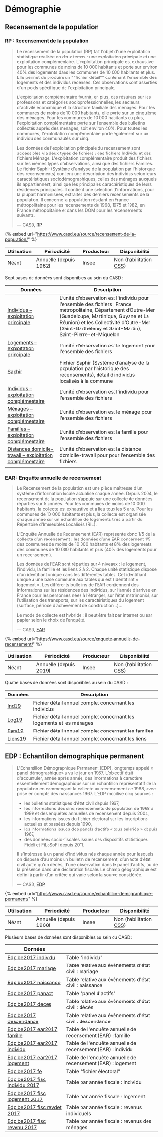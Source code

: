 # Démographie

## Recensement de la population

### RP : Recensement de la population

> Le recensement de la population (RP) fait l'objet d'une exploitation statistique réalisée en deux temps : une exploitation principale et une exploitation complémentaire. L'exploitation principale est exhaustive pour les communes de moins de 10 000 habitants et porte sur environ 40% des logements dans les communes de 10 000 habitants et plus. Elle permet de produire un ""fichier détail"" contenant l'ensemble des logements et des individus recensés. Ces observations sont assorties d'un poids spécifique de l'exploitation principale.
>
> L'exploitation complémentaire fournit, en plus, des résultats sur les professions et catégories socioprofessionnelles, les secteurs d'activité économique et la structure familiale des ménages. Pour les communes de moins de 10 000 habitants, elle porte sur un cinquième des ménages. Pour les communes de 10 000 habitants ou plus, l'exploitation complémentaire porte sur l'ensemble des bulletins collectés auprès des ménages, soit environ 40%. Pour toutes les communes, l'exploitation complémentaire porte également sur un individu des communautés sur cinq.
>
> Les données de l'exploitation principale du recensement sont accessibles via deux types de fichiers : des fichiers Individu et des fichiers Ménage. L'exploitation complémentaire produit des fichiers sur les mêmes types d'observations, ainsi que des fichiers Familles. Le fichier Saphir (Système d'analyse de la population par l'historique des recensements) contient une description des individus selon leurs caractéristiques sociodémographiques, celles des ménages auxquels ils appartiennent, ainsi que les principales caractéristiques de leurs résidences principales. Il contient une sélection d'informations, pour la plupart harmonisées, extraites des derniers recensements de la population. Il concerne la population résidant en France métropolitaine pour les recensements de 1968, 1975 et 1982, en France métropolitaine et dans les DOM pour les recensements suivants.
>
> — CASD, [RP](https://www.casd.eu/source/recensement-de-la-population/)

{% embed url="https://www.casd.eu/source/recensement-de-la-population/" %}

| Utilisation | Périodicité            | Producteur | Disponibilité                                              |
| ----------- | ---------------------- | ---------- | ---------------------------------------------------------- |
| Néant       | Annuelle (depuis 1962) | Insee      | Non (habilitation [CSS](https://www.comite-du-secret.fr/)) |

Sept bases de données sont disponibles au sein du CASD :

| Données                                                                                                                    | Description                                                                                                                                                                                                                                                    |
| -------------------------------------------------------------------------------------------------------------------------- | -------------------------------------------------------------------------------------------------------------------------------------------------------------------------------------------------------------------------------------------------------------- |
| [Individus – exploitation principale](https://www.casd.eu/source/recensement-de-la-population/?tab=1)                      | L’unité d’observation est l'individu pour l’ensemble des fichiers : France métropolitaine, Département d’Outre-Mer (Guadeloupe, Martinique, Guyane et La Réunion) et les Collectivité d’Outre-Mer (Saint-Barthélemy et Saint-Martin), Saint-Pierre-et-Miquelon |
| [Logements – exploitation principale](https://www.casd.eu/source/recensement-de-la-population/?tab=2)                      | L’unité d’observation est le logement pour l’ensemble des fichiers                                                                                                                                                                                             |
| [Saphir](https://www.casd.eu/source/recensement-de-la-population/?tab=3)                                                   | Fichier Saphir (Système d’analyse de la population par l’historique des recensements), détail d’individus localisés à la commune                                                                                                                               |
| [Individus – exploitation complémentaire](https://www.casd.eu/source/recensement-de-la-population/?tab=4)                  | L’unité d’observation est l'individu pour l’ensemble des fichiers                                                                                                                                                                                              |
| [Ménages – exploitation complémentaire](https://www.casd.eu/source/recensement-de-la-population/?tab=5)                    | L’unité d’observation est le ménage pour l’ensemble des fichiers                                                                                                                                                                                               |
| [Familles – exploitation complémentaire](https://www.casd.eu/source/recensement-de-la-population/?tab=6)                   | L’unité d’observation est la famille pour l’ensemble des fichiers                                                                                                                                                                                              |
| [Distances domicile-travail – exploitation complémentaire](https://www.casd.eu/source/recensement-de-la-population/?tab=7) | L’unité d’observation est la distance domicile-travail pour pour l’ensemble des fichiers                                                                                                                                                                       |
|                                                                                                                            |                                                                                                                                                                                                                                                                |

### EAR : Enquête annuelle de recensement

> Le Recensement de la population est une pièce maîtresse d’un système d’information locale actualisé chaque année. Depuis 2004, le recensement de la population s’appuie sur une collecte de données réparties sur 5 années. Pour les communes de moins de 10 000 habitants, la collecte est exhaustive et a lieu tous les 5 ans. Pour les communes de 10 000 habitants et plus, la collecte est organisée chaque année sur un échantillon de logements tirés à partir du Répertoire d’Immeubles Localisés (RIL).
>
> L’Enquête Annuelle de Recensement (EAR) représente donc 1/5 de la collecte d’un recensement : les données d’une EAR concernent 1/5 des communes de moins de 10 000 habitants et 8% des logements des communes de 10 000 habitants et plus (40% des logements pour un recensement).
>
> Les données de l’EAR sont réparties sur 4 niveaux : le logement, l’individu, la famille et les liens 2 à 2. Chaque unité statistique dispose d’un identifiant unique dans les différentes tables. Cet identifiant unique a une base commune aux tables qui est l’identifiant « logement ». Les différents bulletins de l’EAR contiennent des informations sur les résidences des individus, sur l’année d’arrivée en France pour les personnes nées à l’étranger, sur l’état matrimonial, sur l’utilisation des transports, sur les caractéristiques du logement (surface, période d’achèvement de construction…)…
>
> Le mode de collecte est hybride : il peut être fait par internet ou par papier selon le choix de l’enquêté.
>
> — CASD, [EAR](https://www.casd.eu/source/enquete-annuelle-de-recensement/)

{% embed url="https://www.casd.eu/source/enquete-annuelle-de-recensement/" %}

| Utilisation | Périodicité            | Producteur | Disponibilité                                              |
| ----------- | ---------------------- | ---------- | ---------------------------------------------------------- |
| Néant       | Annuelle (depuis 2019) | Insee      | Non (habilitation [CSS](https://www.comite-du-secret.fr/)) |

Quatre bases de données sont disponibles au sein du CASD :

| Données                                                                      | Description                                                           |
| ---------------------------------------------------------------------------- | --------------------------------------------------------------------- |
| [Ind19](https://www.casd.eu/source/enquete-annuelle-de-recensement/?tab=1)   | Fichier détail annuel complet concernant les individus                |
| [Log19](https://www.casd.eu/source/enquete-annuelle-de-recensement/?tab=2)   | Fichier détail annuel complet concernant les logements et les ménages |
| [Fam19](https://www.casd.eu/source/enquete-annuelle-de-recensement/?tab=3)   | Fichier détail annuel complet concernant les familles                 |
| [Liens19](https://www.casd.eu/source/enquete-annuelle-de-recensement/?tab=4) | Fichier détail annuel complet concernant les liens                    |

## EDP : Echantillon démographique permanent

> L'Echantillon Démographique Permanent (EDP), longtemps appelé « panel démographique» a vu le jour en 1967. L’objectif était d'accumuler, année après année, des informations à caractère essentiellement démographique sur un échantillon représentatif de la population en commençant la collecte au recensement de 1968, avec prise en compte des naissances 1967. L’EDP mobilise cinq sources :
>
> * les bulletins statistiques d’état civil depuis 1967,
> * les informations des cinq recensements de population de 1968 à 1999 et des enquêtes annuelles de recensement depuis 2004,
> * les informations issues du fichier électoral sur les inscriptions actuelles et passées depuis 1990,
> * les informations issues des panels d’actifs « tous salariés » depuis 1967,
> * des données socio-fiscales issues des dispositifs statistiques Fidéli et FiLoSoFi depuis 2011.
>
> Il s’intéresse à un panel d'individus nés chaque année pour lesquels on dispose d’au moins un bulletin de recensement, d’un acte d’état civil autre qu’un décès, d’une observation dans le panel d’actifs, ou de la présence dans une déclaration fiscale. Le champ géographique est défini à partir d’un critère qui varie selon la source considérée.
>
> — CASD, [EDP](https://www.casd.eu/source/echantillon-demographique-permanent/)

{% embed url="https://www.casd.eu/source/echantillon-demographique-permanent/" %}

| Utilisation | Périodicité            | Producteur | Disponibilité                                              |
| ----------- | ---------------------- | ---------- | ---------------------------------------------------------- |
| Néant       | Annuelle (depuis 1968) | Insee      | Non (habilitation [CSS](https://www.comite-du-secret.fr/)) |

Plusieurs bases de données sont disponibles au sein du CASD :

| Données                                                                                                 |                                                             |
| ------------------------------------------------------------------------------------------------------- | ----------------------------------------------------------- |
| [Edp be2017 individu](https://www.casd.eu/source/echantillon-demographique-permanent/?tab=1)            | Table "individu"                                            |
| [Edp be2017 mariage](https://www.casd.eu/source/echantillon-demographique-permanent/?tab=2)             | Table relative aux événements d'état civil : mariage        |
| [Edp be2017 naissance](https://www.casd.eu/source/echantillon-demographique-permanent/?tab=3)           | Table relative aux événements d'état civil : naissance      |
| [Edp be2017 panact](https://www.casd.eu/source/echantillon-demographique-permanent/?tab=4)              | Table "panel d'actifs"                                      |
| [Edp be2017 deces](https://www.casd.eu/source/echantillon-demographique-permanent/?tab=5)               | Table relative aux événements d'état civil : décès          |
| [Edp be2017 descendance](https://www.casd.eu/source/echantillon-demographique-permanent/?tab=6)         | Table relative aux événements d'état civil : descendance    |
| [Edp be2017 ear2017 famille](https://www.casd.eu/source/echantillon-demographique-permanent/?tab=7)     | Table de l'enquête annuelle de recensement (EAR) : famille  |
| [Edp be2017 ear2017 individu](https://www.casd.eu/source/echantillon-demographique-permanent/?tab=8)    | Table de l'enquête annuelle de recensement (EAR) : individu |
| [Edp be2017 ear2017 logement](https://www.casd.eu/source/echantillon-demographique-permanent/?tab=9)    | Table de l'enquête annuelle de recensement (EAR) : logement |
| [Edp be2017 fe](https://www.casd.eu/source/echantillon-demographique-permanent/?tab=10)                 | Table "fichier électoral"                                   |
| [Edp be2017 fisc individu 2017](https://www.casd.eu/source/echantillon-demographique-permanent/?tab=11) | Table par année fiscale : individu                          |
| [Edp be2017 fisc logement 2017](https://www.casd.eu/source/echantillon-demographique-permanent/?tab=12) | Table par année fiscale : logement                          |
| [Edp be2017 fisc revdet 2017](https://www.casd.eu/source/echantillon-demographique-permanent/?tab=13)   | Table par année fiscale : revenus individuels               |
| [Edp be2017 fisc revenu 2017](https://www.casd.eu/source/echantillon-demographique-permanent/?tab=14)   | Table par année fiscale : revenus des ménages               |
